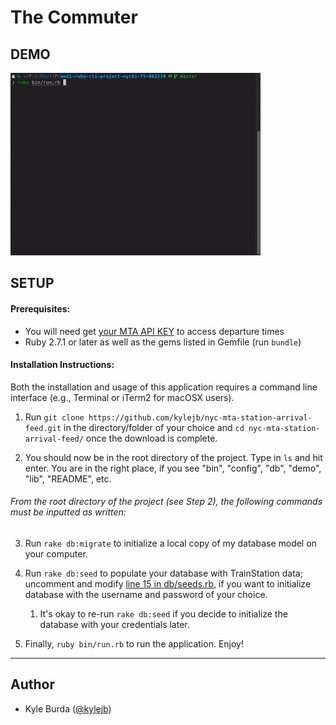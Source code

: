 # The Commuter

## DEMO

![The Commuter Demo](demo/Mod1-Project_DEMO-Full_v2.gif)

## SETUP

#### Prerequisites:
* You will need get [your MTA API KEY](https://datamine.mta.info/) to access departure times
* Ruby 2.7.1 or later as well as the gems listed in Gemfile (run `bundle`)

#### Installation Instructions:

Both the installation and usage of this application requires a command line interface (e.g., Terminal or iTerm2 for macOSX users).

1. Run `git clone https://github.com/kylejb/nyc-mta-station-arrival-feed.git` in the directory/folder of your choice and `cd nyc-mta-station-arrival-feed/` once the download is complete.

2. You should now be in the root directory of the project. Type in `ls` and hit enter. You are in the right place, if you see "bin", "config", "db", "demo", "lib", "README", etc.

###### From the root directory of the project (see Step 2), the following commands must be inputted as written:

3. Run `rake db:migrate` to initialize a local copy of my database model on your computer.

4. Run `rake db:seed` to populate your database with TrainStation data; uncomment and modify [line 15 in db/seeds.rb](db/seeds.rb), if you want to initialize database with the username and password of your choice.
   1. It's okay to re-run `rake db:seed` if you decide to initialize the database with your credentials later.

5. Finally, `ruby bin/run.rb` to run the application. Enjoy!

---

## Author

- Kyle Burda ([@kylejb](https://github.com/kylejb))
